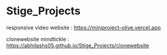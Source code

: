 # Stige_Projects
responsive video website :  https://miniproject-olive.vercel.app


clonewebsite mindtickle :   https://abhilashs05.github.io/Stige_Projects/clonewebsite
